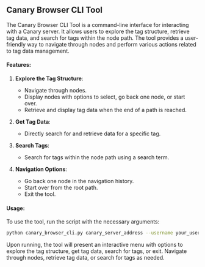 ## Canary Browser CLI Tool

The Canary Browser CLI Tool is a command-line interface for interacting with a Canary server. It allows users to explore the tag structure, retrieve tag data, and search for tags within the node path. The tool provides a user-friendly way to navigate through nodes and perform various actions related to tag data management.

#### Features:

1. **Explore the Tag Structure**:
   - Navigate through nodes.
   - Display nodes with options to select, go back one node, or start over.
   - Retrieve and display tag data when the end of a path is reached.

2. **Get Tag Data**:
   - Directly search for and retrieve data for a specific tag.

3. **Search Tags**:
   - Search for tags within the node path using a search term.

4. **Navigation Options**:
   - Go back one node in the navigation history.
   - Start over from the root path.
   - Exit the tool.

#### Usage:

To use the tool, run the script with the necessary arguments:

```bash
python canary_browser_cli.py canary_server_address --username your_username --password your_password --path initial_path
```

Upon running, the tool will present an interactive menu with options to explore the tag structure, get tag data, search for tags, or exit. Navigate through nodes, retrieve tag data, or search for tags as needed.

